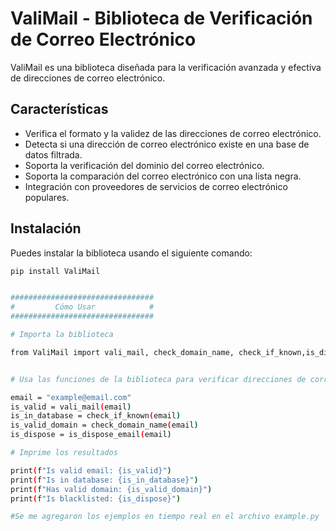 # ValiMail - Biblioteca de Verificación de Correo Electrónico

ValiMail es una biblioteca diseñada para la verificación avanzada y efectiva de direcciones de correo electrónico.

## Características

- Verifica el formato y la validez de las direcciones de correo electrónico.
- Detecta si una dirección de correo electrónico existe en una base de datos filtrada.
- Soporta la verificación del dominio del correo electrónico.
- Soporta la comparación del correo electrónico con una lista negra.
- Integración con proveedores de servicios de correo electrónico populares.

## Instalación

Puedes instalar la biblioteca usando el siguiente comando:

```bash
pip install ValiMail


################################
#         Cómo Usar            #
################################

# Importa la biblioteca

from ValiMail import vali_mail, check_domain_name, check_if_known,is_dispose_email


# Usa las funciones de la biblioteca para verificar direcciones de correo electrónico

email = "example@email.com"
is_valid = vali_mail(email)
is_in_database = check_if_known(email)
is_valid_domain = check_domain_name(email)
is_dispose = is_dispose_email(email)

# Imprime los resultados

print(f"Is valid email: {is_valid}")
print(f"Is in database: {is_in_database}")
print(f"Has valid domain: {is_valid_domain}")
print(f"Is blacklisted: {is_dispose}")

#Se me agregaron los ejemplos en tiempo real en el archivo example.py
